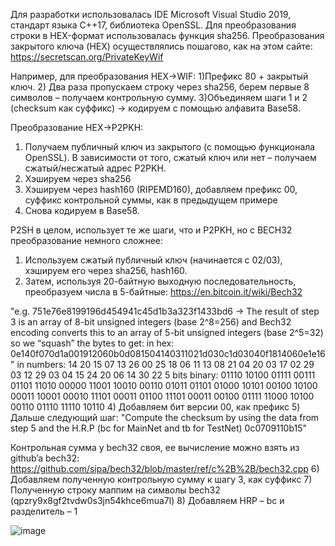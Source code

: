 Для разработки использовалась IDE Microsoft Visual Studio 2019, стандарт языка C++17, библиотека OpenSSL.
Для преобразования строки в HEX-формат использовалась функция sha256.
Преобразования закрытого ключа (HEX) осуществлялись пошагово, как на этом сайте: https://secretscan.org/PrivateKeyWif

Например, для преобразования HEX->WIF:
1)Префикс 80 + закрытый ключ.
2) Два раза пропускаем строку через sha256, берем первые 8 символов – получаем контрольную сумму.
3)Объединяем шаги 1 и 2 (checksum как суффикс) -> кодируем с помощью алфавита Base58.

Преобразование HEX->P2PKH:
1) Получаем публичный ключ из закрытого (с помощью функционала OpenSSL). В зависимости от того, сжатый ключ или нет – получаем сжатый/несжатый адрес P2PKH.
2) Хэшируем через sha256
3) Хэшируем через hash160 (RIPEMD160), добавляем префикс 00, суффикс контрольной суммы, как в предыдущем примере
4) Снова кодируем в Base58.

P2SH в целом, использует те же шаги, что и P2PKH, но с BECH32 преобразование немного сложнее:
1) Используем сжатый публичный ключ (начинается с 02/03), хэшируем его через sha256, hash160.
2) Затем, используя 20-байтную выходную последовательность, преобразуем числа в 5-байтные:
https://en.bitcoin.it/wiki/Bech32

"e.g. 751e76e8199196d454941c45d1b3a323f1433bd6 ->
The result of step 3 is an array of 8-bit unsigned integers (base 2^8=256) and Bech32 encoding converts this to an array of 5-bit unsigned integers (base 2^5=32) so we “squash” the bytes to get:
in hex: 0e140f070d1a001912060b0d081504140311021d030c1d03040f1814060e1e16"
in numbers: 14 20 15 07 13 26 00 25 18 06 11 13 08 21 04 20 03 17 02 29 03 12 29 03 04 15 24 20 06 14 30 22
5 bits binary: 01110 10100 01111 00111 01101 11010 00000 11001 10010 00110 01011 01101 01000 10101 00100 10100 00011 10001 00010 11101 00011 01100 11101 00011 00100 01111 11000 10100 00110 01110 11110 10110
4) Добавляем бит версии 00, как префикс
5) Дальше следующий шаг:
"Compute the checksum by using the data from step 5 and the H.R.P (bc for MainNet and tb for TestNet) 0c0709110b15"

Контрольная сумма у bech32 своя, ее вычисление можно взять из github’a bech32: 
https://github.com/sipa/bech32/blob/master/ref/c%2B%2B/bech32.cpp
6) Добавляем полученную контрольную сумму к шагу 3, как суффикс
7) Полученную строку маппим на символы bech32 (qpzry9x8gf2tvdw0s3jn54khce6mua7l)
8) Добавляем HRP – bc и разделитель – 1

![image](https://github.com/user-attachments/assets/02bea32d-e835-47af-bd65-d6a39fb692ea)
